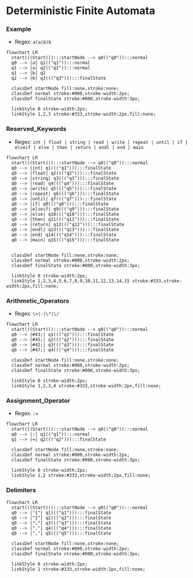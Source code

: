 # Deterministic Finite Automata

### Example

- Regex: `a(a|b)b`

```mermaid
flowchart LR
  start(((Start))):::startNode --> q0(("q0")):::normal
  q0 --> |a| q1(("q1")):::normal
  q1 --> |a| q2(("q2")):::normal
  q1 --> |b| q2
  q2 --> |b| q3((("q3"))):::finalState

  classDef startNode fill:none,stroke:none;
  classDef normal stroke:#000,stroke-width:2px;
  classDef finalState stroke:#000,stroke-width:3px;

  linkStyle 0 stroke-width:2px;
  linkStyle 1,2,3 stroke:#333,stroke-width:2px,fill:none;
```

### Reserved_Keywords

- Regex: `int | float | string | read | write | repeat | until | if | elseif | else | then | return | endl | end | main`

```mermaid
flowchart LR
  start(((Start))):::startNode --> q0(("q0")):::normal
  q0 --> |int| q1((("q1"))):::finalState
  q0 --> |float| q2((("q2"))):::finalState
  q0 --> |string| q3((("q3"))):::finalState
  q0 --> |read| q4((("q4"))):::finalState
  q0 --> |write| q5((("q5"))):::finalState
  q0 --> |repeat| q6((("q6"))):::finalState
  q0 --> |until| q7((("q7"))):::finalState
  q0 --> |if| q8((("q8"))):::finalState
  q0 --> |elseif| q9((("q9"))):::finalState
  q0 --> |else| q10((("q10"))):::finalState
  q0 --> |then| q11((("q11"))):::finalState
  q0 --> |return| q12((("q12"))):::finalState
  q0 --> |endl| q13((("q13"))):::finalState
  q0 --> |end| q14((("q14"))):::finalState
  q0 --> |main| q15((("q15"))):::finalState


  classDef startNode fill:none,stroke:none;
  classDef normal stroke:#000,stroke-width:2px;
  classDef finalState stroke:#000,stroke-width:3px;

  linkStyle 0 stroke-width:2px;
  linkStyle 1,2,3,4,5,6,7,8,9,10,11,12,13,14,15 stroke:#333,stroke-width:2px,fill:none;

```

### Arithmetic_Operators

- Regex: `\+|-|\*|\/`

<!-- I am using these HTML character codes (e.g. #43;) since directly using '+' or '-' or '*' gives syntax errors with the mermaid syntax -->

```mermaid
flowchart LR
  start(((Start))):::startNode --> q0(("q0")):::normal
  q0 --> |#43;| q1((("q1"))):::finalState
  q0 --> |#45;| q2((("q2"))):::finalState
  q0 --> |#42;| q3((("q3"))):::finalState
  q0 --> |#47;| q4((("q4"))):::finalState

  classDef startNode fill:none,stroke:none;
  classDef normal stroke:#000,stroke-width:2px;
  classDef finalState stroke:#000,stroke-width:3px;

  linkStyle 0 stroke-width:2px;
  linkStyle 1,2,3,4 stroke:#333,stroke-width:2px,fill:none;
```

### Assignment_Operator

- Regex: `:=`

```mermaid
flowchart LR
  start(((Start))):::startNode --> q0(("q0")):::normal
  q0 --> |:| q1(("q1")):::normal
  q1 --> |=| q2((("q2"))):::finalState

  classDef startNode fill:none,stroke:none;
  classDef normal stroke:#000,stroke-width:2px;
  classDef finalState stroke:#000,stroke-width:3px;

  linkStyle 0 stroke-width:2px;
  linkStyle 1,2 stroke:#333,stroke-width:2px,fill:none;
```

### Delimiters
```mermaid
flowchart LR
  start(((Start))):::startNode --> q0(("q0")):::normal
  q0 --> |"{"| q1((("q1"))):::finalState
  q0 --> |"}"| q2((("q2"))):::finalState
  q0 --> |";"| q3((("q3"))):::finalState
  q0 --> |"."| q4((("q4"))):::finalState
  q0 --> |","| q5((("q5"))):::finalState

  classDef startNode fill:none,stroke:none;
  classDef normal stroke:#000,stroke-width:2px;
  classDef finalState stroke:#000,stroke-width:3px;

  linkStyle 0 stroke-width:2px;
  linkStyle 1 stroke:#333,stroke-width:2px,fill:none;

```